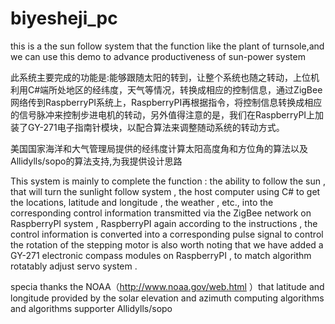 # biyesheji_pc


this is a the sun follow system that the function like the plant of  turnsole,and we can use this demo to advance productiveness of  sun-power system

此系统主要完成的功能是:能够跟随太阳的转到，让整个系统也随之转动，上位机利用C#端所处地区的经纬度，天气等情况，转换成相应的控制信息，通过ZigBee网络传到RaspberryPI系统上，RaspberryPI再根据指令，将控制信息转换成相应的信号脉冲来控制步进电机的转动，另外值得注意的是，我们在RaspberryPI上加装了GY-271电子指南针模块，以配合算法来调整随动系统的转动方式。

美国国家海洋和大气管理局提供的经纬度计算太阳高度角和方位角的算法以及Allidylls/sopo的算法支持,为我提供设计思路


This system is mainly to complete the function : the ability to follow the sun , that will turn the sunlight follow system , the host computer using C# to get the locations, latitude and longitude , the weather , etc., into the corresponding control information transmitted via the ZigBee network on RaspberryPI system , RaspberryPI again according to the instructions , the control information is converted into a corresponding pulse signal to control the rotation of the stepping motor is also worth noting that we have added a GY-271 electronic compass modules on RaspberryPI , to match algorithm rotatably adjust servo system .


specia thanks the NOAA（http://www.noaa.gov/web.html ）that latitude and longitude provided by the solar elevation and azimuth computing algorithms and algorithms supporter Allidylls/sopo
